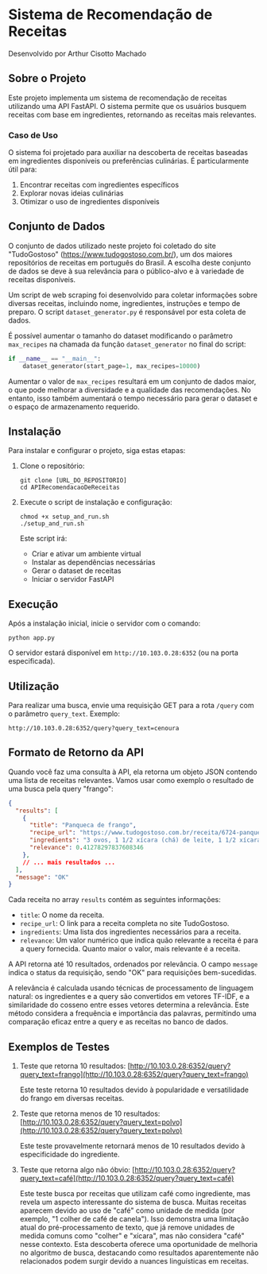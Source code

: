 # Sistema de Recomendação de Receitas

Desenvolvido por Arthur Cisotto Machado

## Sobre o Projeto

Este projeto implementa um sistema de recomendação de receitas utilizando uma API FastAPI. O sistema permite que os usuários busquem receitas com base em ingredientes, retornando as receitas mais relevantes.

### Caso de Uso

O sistema foi projetado para auxiliar na descoberta de receitas baseadas em ingredientes disponíveis ou preferências culinárias. É particularmente útil para:

1. Encontrar receitas com ingredientes específicos
2. Explorar novas ideias culinárias
3. Otimizar o uso de ingredientes disponíveis

## Conjunto de Dados

O conjunto de dados utilizado neste projeto foi coletado do site "TudoGostoso" (https://www.tudogostoso.com.br/), um dos maiores repositórios de receitas em português do Brasil. A escolha deste conjunto de dados se deve à sua relevância para o público-alvo e à variedade de receitas disponíveis.

Um script de web scraping foi desenvolvido para coletar informações sobre diversas receitas, incluindo nome, ingredientes, instruções e tempo de preparo. O script `dataset_generator.py` é responsável por esta coleta de dados.

É possível aumentar o tamanho do dataset modificando o parâmetro `max_recipes` na chamada da função `dataset_generator` no final do script:

```python
if __name__ == "__main__":
    dataset_generator(start_page=1, max_recipes=10000)
```

Aumentar o valor de `max_recipes` resultará em um conjunto de dados maior, o que pode melhorar a diversidade e a qualidade das recomendações. No entanto, isso também aumentará o tempo necessário para gerar o dataset e o espaço de armazenamento requerido.

## Instalação

Para instalar e configurar o projeto, siga estas etapas:

1. Clone o repositório:
   ```
   git clone [URL_DO_REPOSITORIO]
   cd APIRecomendacaoDeReceitas
   ```

2. Execute o script de instalação e configuração:
   ```
   chmod +x setup_and_run.sh
   ./setup_and_run.sh
   ```

   Este script irá:
   - Criar e ativar um ambiente virtual
   - Instalar as dependências necessárias
   - Gerar o dataset de receitas
   - Iniciar o servidor FastAPI

## Execução

Após a instalação inicial, inicie o servidor com o comando:

```
python app.py
```

O servidor estará disponível em `http://10.103.0.28:6352` (ou na porta especificada).

## Utilização

Para realizar uma busca, envie uma requisição GET para a rota `/query` com o parâmetro `query_text`. Exemplo:

```
http://10.103.0.28:6352/query?query_text=cenoura
```
## Formato de Retorno da API

Quando você faz uma consulta à API, ela retorna um objeto JSON contendo uma lista de receitas relevantes. Vamos usar como exemplo o resultado de uma busca pela query "frango":

```json
{
  "results": [
    {
      "title": "Panqueca de frango",
      "recipe_url": "https://www.tudogostoso.com.br/receita/6724-panqueca-de-frango.html",
      "ingredients": "3 ovos, 1 1/2 xícara (chá) de leite, 1 1/2 xícara (chá) de farinha de trigo, 1 colher de óleo, 2 cubinhos de caldo de frango, queijo ralado a gosto, 1 peito de frango cozido e desfiado, 3 colheres de massa de tomate, 3 colheres de cebola picadinho, sal a gosto",
      "relevance": 0.41278297837608346
    },
    // ... mais resultados ...
  ],
  "message": "OK"
}
```

Cada receita no array `results` contém as seguintes informações:

- `title`: O nome da receita.
- `recipe_url`: O link para a receita completa no site TudoGostoso.
- `ingredients`: Uma lista dos ingredientes necessários para a receita.
- `relevance`: Um valor numérico que indica quão relevante a receita é para a query fornecida. Quanto maior o valor, mais relevante é a receita.

A API retorna até 10 resultados, ordenados por relevância. O campo `message` indica o status da requisição, sendo "OK" para requisições bem-sucedidas.

A relevância é calculada usando técnicas de processamento de linguagem natural: os ingredientes e a query são convertidos em vetores TF-IDF, e a similaridade do cosseno entre esses vetores determina a relevância. Este método considera a frequência e importância das palavras, permitindo uma comparação eficaz entre a query e as receitas no banco de dados.

## Exemplos de Testes

1. Teste que retorna 10 resultados:
   [http://10.103.0.28:6352/query?query_text=frango](http://10.103.0.28:6352/query?query_text=frango)
   
   Este teste retorna 10 resultados devido à popularidade e versatilidade do frango em diversas receitas.

2. Teste que retorna menos de 10 resultados:
   [http://10.103.0.28:6352/query?query_text=polvo](http://10.103.0.28:6352/query?query_text=polvo)
   
   Este teste provavelmente retornará menos de 10 resultados devido à especificidade do ingrediente.

3. Teste que retorna algo não óbvio:
   [http://10.103.0.28:6352/query?query_text=café](http://10.103.0.28:6352/query?query_text=café)
     
   Este teste busca por receitas que utilizam café como ingrediente, mas revela um aspecto interessante do sistema de busca. Muitas receitas aparecem devido ao uso de "café" como unidade de medida (por exemplo, "1 colher de café de canela"). Isso demonstra uma limitação atual do pré-processamento de texto, que já remove unidades de medida comuns como "colher" e "xícara", mas não considera "café" nesse contexto. Esta descoberta oferece uma oportunidade de melhoria no algoritmo de busca, destacando como resultados aparentemente não relacionados podem surgir devido a nuances linguísticas em receitas.

